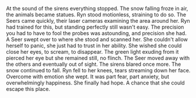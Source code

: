 At the sound of the sirens everything stopped. The snow falling froze in air, the animals became statues. Ryn stood motionless, straining to do so. The Seers came quickly, their laser cameras examining the area around her. Ryn had trained for this, but standing perfectly still wasn't easy. The precision you had to have to fool the probes was astounding, and precision she had. A Seer swept over to where she stood and scanned her. She couldn't allow herself to panic, she just had to trust in her ability. She wished she could close her eyes, to scream, to disappear. The green light exuding from it pierced her eye but she remained still, no flinch. The Seer moved away with the others and eventually out of sight. The sirens blared once more. The snow continued to fall. Ryn fell to her knees, tears streaming down her face. Overcome with emotion she wept. It was part fear, part anxiety, but overwhelmingly happiness. She finally had hope. A chance that she could escape this place.
